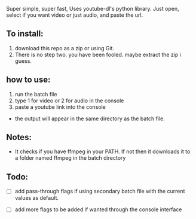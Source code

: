 Super simple, super fast, Uses youtube-dl's python library. Just open, select if you want video or just audio, and paste the url.

To install:
----
1. download this repo as a zip or using Git.
2. There is no step two. you have been fooled. maybe extract the zip i guess.

how to use:
----
1.	run the batch file
2.	type 1 for video or 2 for audio in the console
3.  paste a youtube link into the console
- the output will appear in the same directory as the batch file.

Notes:
----
- It checks if you have ffmpeg in your PATH. If not then it downloads it to a folder named ffmpeg in the batch directory

Todo:
----
- [ ] add pass-through flags if using secondary batch file with the current values as default.
- [ ] add more flags to be added if wanted through the console interface

